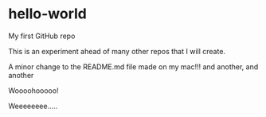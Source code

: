 # hello-world
My first GitHub repo

This is an experiment ahead of many other repos that I will create.

A minor change to the README.md file made on my mac!!! and another, and another

Woooohooooo!

Weeeeeeee.....
